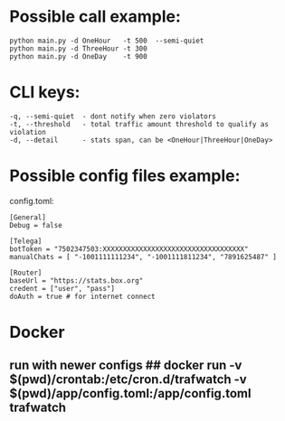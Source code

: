 
# Possible call example:
```
python main.py -d OneHour   -t 500  --semi-quiet
python main.py -d ThreeHour -t 300
python main.py -d OneDay    -t 900
```

# CLI keys:
```
-q, --semi-quiet  - dont notify when zero violators
-t, --threshold   - total traffic amount threshold to qualify as violation
-d, --detail      - stats span, can be <OneHour|ThreeHour|OneDay>
```

# Possible config files example:

config.toml:
```
[General]
Debug = false

[Telega]
botToken = "7502347503:XXXXXXXXXXXXXXXXXXXXXXXXXXXXXXXXXXX"
manualChats = [ "-1001111111234", "-1001111811234", "7891625487" ]

[Router]
baseUrl = "https://stats.box.org"
credent = ["user", "pass"]
doAuth = true # for internet connect

```

# Docker
## run with newer configs ## docker run  -v $(pwd)/crontab:/etc/cron.d/trafwatch -v $(pwd)/app/config.toml:/app/config.toml  trafwatch 

